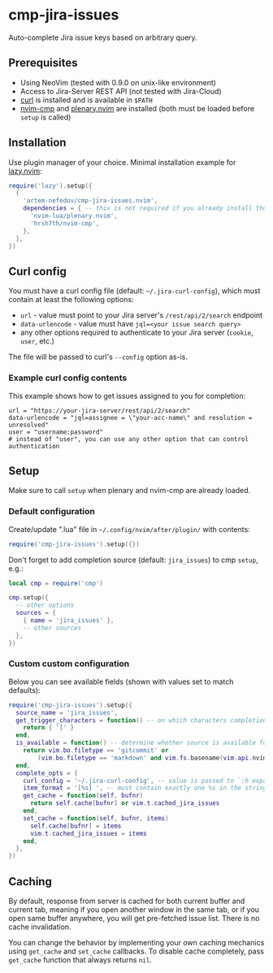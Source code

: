 # cmp-jira-issues

Auto-complete Jira issue keys based on arbitrary query.

## Prerequisites

- Using NeoVim (tested with 0.9.0 on unix-like environment)
- Access to Jira-Server REST API (not tested with Jira-Cloud)
- [curl](https://curl.se/) is installed and is available in `$PATH`
- [nvim-cmp](https://github.com/hrsh7th/nvim-cmp) and [plenary.nvim](https://github.com/nvim-lua/plenary.nvim) are installed
  (both must be loaded before `setup` is called)

## Installation

Use plugin manager of your choice.
Minimal installation example for [lazy.nvim](https://github.com/folke/lazy.nvim):

```lua
require('lazy').setup({
  {
    'artem-nefedov/cmp-jira-issues.nvim',
    dependencies = { -- this is not required if you already install those plugins
      'nvim-lua/plenary.nvim',
      'hrsh7th/nvim-cmp',
    },
  },
})
```
## Curl config

You must have a curl config file (default: `~/.jira-curl-config`), which must
contain at least the following options:

- `url` - value must point to your Jira server's `/rest/api/2/search` endpoint
- `data-urlencode` - value must have `jql=<your issue search query>`
- any other options required to authenticate to your Jira server (`cookie`, `user`, etc.)

The file will be passed to curl's `--config` option as-is.

### Example curl config contents

This example shows how to get issues assigned to you for completion:

```
url = "https://your-jira-server/rest/api/2/search"
data-urlencode = "jql=assignee = \"your-acc-name\" and resolution = unresolved"
user = "username:password"
# instead of "user", you can use any other option that can control authentication
```

## Setup

Make sure to call `setup` when plenary and nvim-cmp are already loaded.

### Default configuration

Create/update ".lua" file in `~/.config/nvim/after/plugin/` with contents:

```lua
require('cmp-jira-issues').setup({})
```

Don't forget to add completion source (default: `jira_issues`) to cmp `setup`, e.g.:

```lua
local cmp = require('cmp')

cmp.setup({
  -- other options
  sources = {
    { name = 'jira_issues' },
    -- other sources
  },
})
```

### Custom custom configuration

Below you can see available fields (shown with values set to match defaults):

```lua
require('cmp-jira-issues').setup({
  source_name = 'jira_issues',
  get_trigger_characters = function() -- on which characters completion is triggered
    return { '[' }
  end,
  is_available = function() -- determine whether source is available for current buffer
    return vim.bo.filetype == 'gitcommit' or
        (vim.bo.filetype == 'markdown' and vim.fs.basename(vim.api.nvim_buf_get_name(0)) == 'CHANGELOG.md')
  end,
  complete_opts = {
    curl_config = '~/.jira-curl-config', -- value is passed to `:h expand()`
    item_format = '[%s] ', -- must contain exactly one %s in the string
    get_cache = function(self, bufnr)
      return self.cache[bufnr] or vim.t.cached_jira_issues
    end,
    set_cache = function(self, bufnr, items)
      self.cache[bufnr] = items
      vim.t.cached_jira_issues = items
    end,
  },
})
```

## Caching

By default, response from server is cached for both current buffer and current tab,
meaning if you open another window in the same tab, or if you open same buffer anywhere,
you will get pre-fetched issue list. There is no cache invalidation.

You can change the behavior by implementing your own caching mechanics using
`get_cache` and `set_cache` callbacks. To disable cache completely, pass
`get_cache` function that always returns `nil`.
